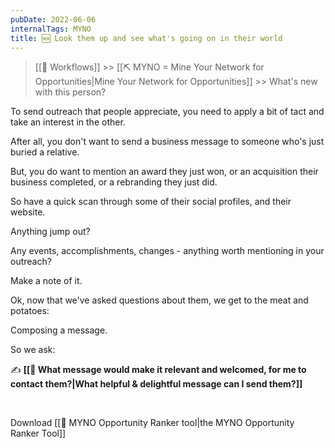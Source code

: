 ```yaml
---
pubDate: 2022-06-06
internalTags: MYNO
title: 🆕 Look them up and see what's going on in their world
---
```


> [[🔁 Workflows]] >> [[⛏️ MYNO = Mine Your Network for Opportunities|Mine Your Network for Opportunities]] >> What's new with this person?

To send outreach that people appreciate, you need to apply a bit of tact and take an interest in the other.

After all, you don't want to send a business message to someone who's just buried a relative.

But, you do want to mention an award they just won, or an acquisition their business completed, or a rebranding they just did.

So have a quick scan through some of their social profiles, and their website.

Anything jump out?

Any events, accomplishments, changes - anything worth mentioning in your outreach?

Make a note of it.

Ok, now that we've asked questions about them, we get to the meat and potatoes:

Composing a message.

So we ask:

✍️ **[[📯 What message would make it relevant and welcomed, for me to contact them?|What helpful & delightful message can I send them?]]**

<br />

Download [[🔧 MYNO Opportunity Ranker tool|the MYNO Opportunity Ranker Tool]]
